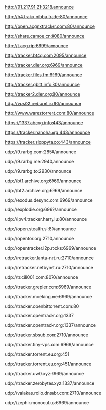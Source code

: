 http://91.217.91.21:3218/announce

http://h4.trakx.nibba.trade:80/announce

http://open.acgnxtracker.com:80/announce

http://share.camoe.cn:8080/announce

http://t.acg.rip:6699/announce

http://tracker.bt4g.com:2095/announce

http://tracker.dler.org:6969/announce

http://tracker.files.fm:6969/announce

http://tracker.gbitt.info:80/announce

http://tracker2.dler.org:80/announce

http://vps02.net.orel.ru:80/announce

http://www.wareztorrent.com:80/announce

https://1337.abcvg.info:443/announce

https://tracker.nanoha.org:443/announce

https://tracker.sloppyta.co:443/announce

udp://9.rarbg.com:2850/announce

udp://9.rarbg.me:2940/announce

udp://9.rarbg.to:2930/announce

udp://bt1.archive.org:6969/announce

udp://bt2.archive.org:6969/announce

udp://exodus.desync.com:6969/announce

udp://explodie.org:6969/announce

udp://ipv4.tracker.harry.lu:80/announce

udp://open.stealth.si:80/announce

udp://opentor.org:2710/announce

udp://opentracker.i2p.rocks:6969/announce

udp://retracker.lanta-net.ru:2710/announce

udp://retracker.netbynet.ru:2710/announce

udp://tr.cili001.com:8070/announce

udp://tracker.grepler.com:6969/announce

udp://tracker.moeking.me:6969/announce

udp://tracker.openbittorrent.com:80

udp://tracker.opentrackr.org:1337

udp://tracker.opentrackr.org:1337/announce

udp://tracker.sbsub.com:2710/announce

udp://tracker.tiny-vps.com:6969/announce

udp://tracker.torrent.eu.org:451

udp://tracker.torrent.eu.org:451/announce

udp://tracker.uw0.xyz:6969/announce

udp://tracker.zerobytes.xyz:1337/announce

udp://valakas.rollo.dnsabr.com:2710/announce

udp://zephir.monocul.us:6969/announce
